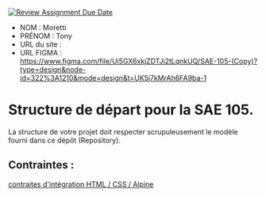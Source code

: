 [![Review Assignment Due Date](https://classroom.github.com/assets/deadline-readme-button-24ddc0f5d75046c5622901739e7c5dd533143b0c8e959d652212380cedb1ea36.svg)](https://classroom.github.com/a/kGMeGFDJ)
- NOM : Moretti
- PRÉNOM : Tony
- URL du site :
- URL FIGMA : https://www.figma.com/file/Ui5GX6xkjZDTJi2tLqnkUQ/SAE-105-(Copy)?type=design&node-id=322%3A1210&mode=design&t=UK5j7kMrAh6FA9ba-1

# Structure de départ pour la SAE 105.

La structure de votre projet doit respecter scrupuleusement le modèle fourni dans ce dépôt (Repository).

## Contraintes :
[contraites d'intégration HTML / CSS / Alpine](https://moodle.univ-fcomte.fr/mod/page/view.php?id=645799)
